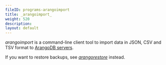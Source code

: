 ```yaml
---
fileID: programs-arangoimport
title: _arangoimport_
weight: 520
description: 
layout: default
---
```

_arangoimport_ is a command-line client tool to import data in JSON, CSV and TSV
format to [ArangoDB servers](../arangodb-server/).

If you want to restore backups, see [_arangorestore_](../arangorestore/)
instead.
